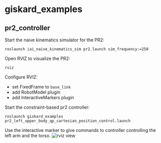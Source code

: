 # giskard_examples

## pr2_controller

Start the naive kinematics simulator for the PR2:
```
roslaunch iai_naive_kinematics_sim pr2.launch sim_frequency:=250
```

Open RVIZ to visualize the PR2:
```
rviz
```

Configure RVIZ:
* set FixedFrame to ```base_link```
* add RobotModel plugin
* add InteractiveMarkers plugin

Start the constraint-based pr2 controller:
```
roslaunch giskard_examples pr2_left_upper_body_qp_cartesian_position_control.launch
```

Use the interactive marker to give commands to controller controlling the left arm and the torso.
![rviz view](https://raw.githubusercontent.com/airballking/giskard_examples/master/docs/pr2_interactive_markers.png)

